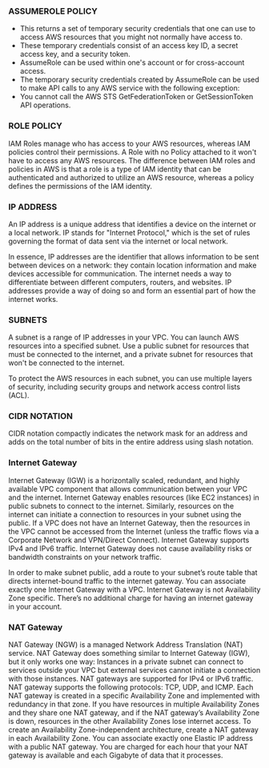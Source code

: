 ### ASSUMEROLE POLICY

- This returns a set of temporary security credentials that one can use to access AWS resources that you might not normally have access to. 
- These temporary credentials consist of an access key ID, a secret access key, and a security token. 
- AssumeRole can be used within one's account or for cross-account access. 
- The temporary security credentials created by AssumeRole can be used to make API calls to any AWS service with the following exception: 
- You cannot call the AWS STS GetFederationToken or GetSessionToken API operations.

### ROLE POLICY
IAM Roles manage who has access to your AWS resources, whereas IAM policies control their permissions. 
A Role with no Policy attached to it won't have to access any AWS resources.
The difference between IAM roles and policies in AWS is that a role is a type of IAM identity that 
can be authenticated and authorized to utilize an AWS resource, whereas a policy defines the permissions of the IAM identity.

### IP ADDRESS 
An IP address is a unique address that identifies a device on the internet or a local network. IP stands for "Internet Protocol," 
which is the set of rules governing the format of data sent via the internet or local network.

In essence, IP addresses are the identifier that allows information to be sent between devices on a network: they contain location 
information and make devices accessible for communication. The internet needs a way to differentiate between different computers, routers, 
and websites. IP addresses provide a way of doing so and form an essential part of how the internet works.

### SUBNETS
A subnet is a range of IP addresses in your VPC. You can launch AWS resources into a specified subnet. Use a public subnet for resources 
that must be connected to the internet, and a private subnet for resources that won't be connected to the internet.

To protect the AWS resources in each subnet, you can use multiple layers of security, including security groups and network access control lists (ACL).

### CIDR NOTATION
CIDR notation compactly indicates the network mask for an address and adds on the total number of bits in the entire address using slash notation.

### Internet Gateway

Internet Gateway (IGW) is a horizontally scaled, redundant, and highly available VPC component that allows communication between your VPC and the internet.
Internet Gateway enables resources (like EC2 instances) in public subnets to connect to the internet. Similarly, resources on the internet can initiate a connection to resources in your subnet using the public.
If a VPC does not have an Internet Gateway, then the resources in the VPC cannot be accessed from the Internet (unless the traffic flows via a Corporate Network and VPN/Direct Connect).
Internet Gateway supports IPv4 and IPv6 traffic.
Internet Gateway does not cause availability risks or bandwidth constraints on your network traffic.

In order to make subnet public, add a route to your subnet’s route table that directs internet-bound traffic to the internet gateway.
You can associate exactly one Internet Gateway with a VPC.
Internet Gateway is not Availability Zone specific.
There’s no additional charge for having an internet gateway in your account.

### NAT Gateway
NAT Gateway (NGW) is a managed Network Address Translation (NAT) service.
NAT Gateway does something similar to Internet Gateway (IGW), but it only works one way: 
Instances in a private subnet can connect to services outside your VPC but external services cannot initiate a connection with those instances.
NAT gateways are supported for IPv4 or IPv6 traffic.
NAT gateway supports the following protocols: TCP, UDP, and ICMP.
Each NAT gateway is created in a specific Availability Zone and implemented with redundancy in that zone.
If you have resources in multiple Availability Zones and they share one NAT gateway, and if the NAT gateway’s Availability Zone is down, resources in the other Availability Zones lose internet access.
To create an Availability Zone-independent architecture, create a NAT gateway in each Availability Zone.
You can associate exactly one Elastic IP address with a public NAT gateway.
You are charged for each hour that your NAT gateway is available and each Gigabyte of data that it processes.